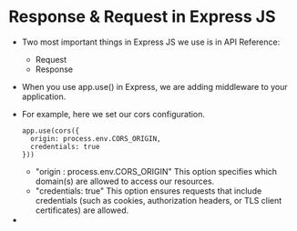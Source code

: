 # Response & Request in Express JS

- Two most important things in Express JS we use is in API Reference:
  - Request
  - Response

- When you use app.use() in Express, we are adding middleware to your application.

  
- For example, here we set our cors configuration.
  ```
  app.use(cors({
    origin: process.env.CORS_ORIGIN,
    credentials: true
  }))
  ```

  - "origin : process.env.CORS_ORIGIN" This option specifies which domain(s) are allowed to access our resources.
  - "credentials: true" This option ensures requests that include credentials (such as cookies, authorization headers, or TLS client certificates) are allowed.


- 